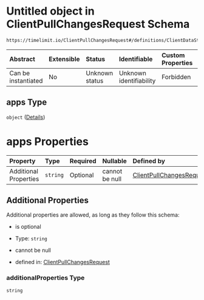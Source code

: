 # Untitled object in ClientPullChangesRequest Schema

```txt
https://timelimit.io/ClientPullChangesRequest#/definitions/ClientDataStatus/properties/apps
```

| Abstract            | Extensible | Status         | Identifiable            | Custom Properties | Additional Properties | Access Restrictions | Defined In                                                                                            |
| :------------------ | :--------- | :------------- | :---------------------- | :---------------- | :-------------------- | :------------------ | :---------------------------------------------------------------------------------------------------- |
| Can be instantiated | No         | Unknown status | Unknown identifiability | Forbidden         | Allowed               | none                | [ClientPullChangesRequest.schema.json\*](ClientPullChangesRequest.schema.json "open original schema") |

## apps Type

`object` ([Details](clientpullchangesrequest-definitions-clientdatastatus-properties-apps.md))

# apps Properties

| Property              | Type     | Required | Nullable       | Defined by                                                                                                                                                                                                                                   |
| :-------------------- | :------- | :------- | :------------- | :------------------------------------------------------------------------------------------------------------------------------------------------------------------------------------------------------------------------------------------- |
| Additional Properties | `string` | Optional | cannot be null | [ClientPullChangesRequest](clientpullchangesrequest-definitions-clientdatastatus-properties-apps-additionalproperties.md "https://timelimit.io/ClientPullChangesRequest#/definitions/ClientDataStatus/properties/apps/additionalProperties") |

## Additional Properties

Additional properties are allowed, as long as they follow this schema:

- is optional

- Type: `string`

- cannot be null

- defined in: [ClientPullChangesRequest](clientpullchangesrequest-definitions-clientdatastatus-properties-apps-additionalproperties.md "https://timelimit.io/ClientPullChangesRequest#/definitions/ClientDataStatus/properties/apps/additionalProperties")

### additionalProperties Type

`string`
